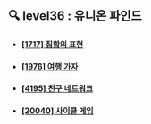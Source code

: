## 🔍 level36 : 유니온 파인드
- #### [[1717] 집합의 표현](https://www.acmicpc.net/problem/1717)
- #### [[1976] 여행 가자](https://www.acmicpc.net/problem/1976)
- #### [[4195] 친구 네트워크](https://www.acmicpc.net/problem/4195)
- #### [[20040] 사이클 게임](https://www.acmicpc.net/problem/20040)